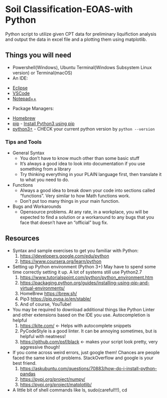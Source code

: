 # Soil Classification-EOAS-with Python

Python script to utilize given CPT data for preliminary liquifiction analysis and output the data in excel file and a plotting them using matplotlib.

## Things you will need

* Powershell(Windows), Ubuntu Terminal(Windows Subsystem Linux version) or Terminal(macOS)
* An IDE: 
- [Eclipse](https://www.eclipse.org/downloads/)
- [VSCode](https://code.visualstudio.com/download)
- [Notepad++](https://notepad-plus-plus.org/downloads/)
* Package Managers:
- [Homebrew](https://brew.sh/)
- [pip](https://pip.pypa.io/en/stable/) - [Install Python3 using pip](https://docs.python.org/3/installing/index.html)
- [python3+](https://www.python.org/downloads/) - CHECK your current python version by ```python --version```



### Tips and Tools

* General Syntax
    - You don’t have to know much other than some basic stuff
    - It’s always a good idea to look into documentation if you use something from a library
    - Try thinking everything in your PLAIN language first, then translate it to what you need to do.
* Functions
    - Always a good idea to break down your code into sections called “functions”. Very similar to how Math functions work. 
    - Don’t put too many things in your main function. 
* Bugs and Workarounds 
    - Opensource problems. At any rate, in a workplace, you will be expected to find a solution or a workaround to any bugs that you face that doesn’t have an “official” bug fix.


## Resources

* Syntax and sample exercises to get you familiar with Python:
    1. https://developers.google.com/edu/python
    2. https://www.coursera.org/learn/python
* Setting up Python environment (Python 3+)
May have to spend some time correctly setting it up. A lot of systems still use Python2.7
    1. https://www.tutorialspoint.com/python/python_environment.htm
    2. https://packaging.python.org/guides/installing-using-pip-and-virtual-environments/
    3. HomeBrew https://brew.sh/
    4. Pip3 https://pip.pypa.io/en/stable/
    5. And of course, YouTube!
* You may be required to download additional things like Python Linter and other extensions based on the IDE you use. Autocompletion is helpful
    1. https://kite.com/ <- Helps with autocomplete snippets
    2. PyCodeStyle is a good linter. It can be annoying sometimes, but is helpful with neatness!
    3. https://github.com/psf/black <- makes your script look pretty, very aggressive though!
* If you come across weird errors, just google them! Chances are people faced the same kind of problems. StackOverflow  and google is your best friend.
    1. https://askubuntu.com/questions/70883/how-do-i-install-python-pandas
    2. https://pypi.org/project/numpy/
    3. https://pypi.org/project/matplotlib/ 
* A little bit of shell commands like ls, sudo(careful!!!), cd
